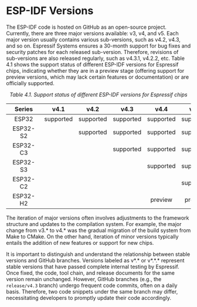 # ESP-IDF Versions
The ESP-IDF code is hosted on GitHub as an open-source project.
Currently, there are three major versions available: v3, v4, and v5.
Each major version usually contains various sub-versions, such as v4.2,
v4.3, and so on. Espressif Systems ensures a 30-month support for bug
fixes and security patches for each released sub-version. Therefore,
revisions of sub-versions are also released regularly, such as v4.3.1,
v4.2.2, etc. Table 4.1 shows the support status of different ESP-IDF
versions for Espressif chips, indicating whether they are in a preview
stage (offering support for preview versions, which may lack certain
features or documentation) or are officially supported.

<p align="center"><i>Table 4.1. Support status of different ESP-IDF versions for Espressif chips</i></p>

|Series|v4.1|v4.2|v4.3|v4.4|v5.0|
|:----:|:---:|:---:|:---:|:---:|:---:|
|ESP32|supported|supported|supported|supported|supported|
|<div style="width:80px">ESP32-S2</div>||supported|supported|supported|supported|
|ESP32-C3|||supported|supported|supported|
|ESP32-S3||||supported|supported|
|ESP32-C2|||||supported|
|ESP32-H2||||preview|preview|

The iteration of major versions often involves adjustments to the
framework structure and updates to the compilation system. For example,
the major change from v3.\* to v4.\* was the gradual migration of the
build system from Make to CMake. On the other hand, iteration of minor
versions typically entails the addition of new features or support for
new chips.

It is important to distinguish and understand the relationship between
stable versions and GitHub branches. Versions labeled as v\*.\* or
v\*.\*.\* represent stable versions that have passed complete internal
testing by Espressif. Once fixed, the code, tool chain, and release
documents for the same version remain unchanged. However, GitHub
branches (e.g., the `release/v4.3` branch) undergo frequent code
commits, often on a daily basis. Therefore, two code snippets under the
same branch may differ, necessitating developers to promptly update
their code accordingly.